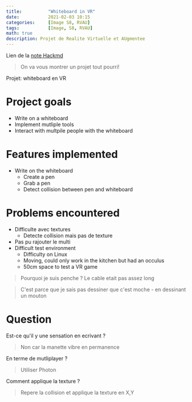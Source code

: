 ```yaml
---
title:          "Whiteboard in VR"
date:           2021-02-03 10:15
categories:     [Image S8, RVAU]
tags:           [Image, S8, RVAU]
math: true
description: Projet de Realite Virtuelle et AUgmentee
---
```

Lien de la [note Hackmd](https://hackmd.io/@lemasymasa/ry73wJ_lu)

> On va vous montrer un projet tout pourri!

Projet: whiteboard en VR

# Project goals
* Write on a whiteboard
* Implement mutliple tools
* Interact with multpile people with the whiteboard

# Features implemented
* Write on the whiteboard
    * Create a pen
    * Grab a pen
    * Detect collision between pen and whiteboard

# Problems encountered
* Difficulte avec textures
    * Detecte collision mais pas de texture
* Pas pu rajouter le multi
* Difficult test environment
    * Difficulty on Linux
    * Moving, could only work in the kitchen but had an occulus
    * 50cm space to test a VR game

> Pourquoi je suis penche ? Le cable etait pas assez long

> C'est parce que je sais pas dessiner que c'est moche - en dessinant un mouton

# Question
Est-ce qu'il y une sensation en ecrivant ?
> Non car la manette vibre en permanence

En terme de mutliplayer ?
> Utiliser Photon

Comment applique la texture ?
> Repere la collision et applique la texture en X,Y